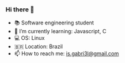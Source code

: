 ### Hi there 👋

- 📚️ Software engineering student
- 📕 I’m currently learning: Javascript, C
- 💻️ OS: Linux
- 🇧🇷 Location: Brazil
- 📫 How to reach me: is.gabri3l@gmail.com
